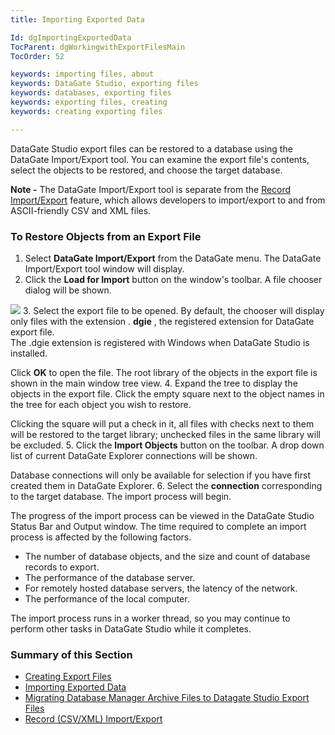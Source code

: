 ```yaml
---
title: Importing Exported Data

Id: dgImportingExportedData
TocParent: dgWorkingwithExportFilesMain
TocOrder: 52

keywords: importing files, about
keywords: DataGate Studio, exporting files
keywords: databases, exporting files
keywords: exporting files, creating
keywords: creating exporting files

---
```


DataGate Studio export files can be restored to a database using the DataGate Import/Export tool. You can examine the export file's contents, select the objects to be restored, and choose the target database.

**Note -** The DataGate Import/Export tool is separate from the [Record Import/Export](dgRecordImportExport.html) feature, which allows developers to import/export to and from ASCII-friendly CSV and XML files.

### To Restore Objects from an Export File

1. Select **DataGate Import/Export**  from the DataGate menu. The DataGate
				Import/Export tool window will display.
2. Click the **Load for Import**  button on the window's toolbar. A file chooser dialog will be shown.		

![](../images/dgImpExpCommands.png)
3. Select the export file to be opened. By default, the chooser will display only files
				with the extension . **dgie** , the registered extension for DataGate export file.  
				The .dgie extension is registered with Windows when DataGate Studio is installed.

Click **OK** to open the file. The root library of the objects in the export file is shown in the main window tree view.
4. Expand the tree to display the objects in the export file. Click the empty square next
				to the object names in the tree for each object you wish to restore.				

Clicking the square will put a check in it, all files with checks next to them will be restored to the target library; unchecked files in the same library will be excluded.
5. Click the **Import Objects**  button on the toolbar. A drop down list of current DataGate
				Explorer connections will be shown.				

Database connections will only be available for selection if you have first created them in DataGate Explorer.
6. Select the **connection**  corresponding to the target database. The import process
				will begin.

The progress of the import process can be viewed in the DataGate Studio Status Bar and Output window. The time required to complete an import process is affected by the following factors.

- The number of database objects, and the size and count of database records to export.
- The performance of the database server.
- For remotely hosted database servers, the latency of the network.
- The performance of the local computer.

The import process runs in a worker thread, so you may continue to perform other tasks in DataGate Studio while it completes.

### Summary of this Section

- <a href="dgCreatingExportFiles.htm" target="Main">Creating Export Files</a>
- <a href="dgImportingExportedData.htm" target="Main">Importing Exported Data</a>
- <a href="dgMigratingDBManagerArchiveFilesToDGStudioExportFiles.htm" target="Main">Migrating Database Manager 
                   		Archive Files to Datagate Studio Export Files</a>
- <a href="dgRecordImportExport.htm" target="Main">Record (CSV/XML) Import/Export</a>

